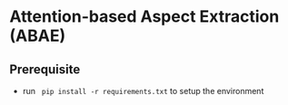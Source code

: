 # Attention-based Aspect Extraction (ABAE)
## Prerequisite
- run <code> pip install -r requirements.txt</code> to setup the environment
